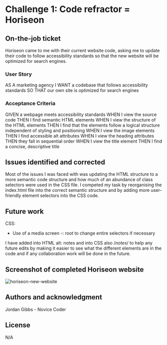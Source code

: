 # Challenge 1: Code refractor = Horiseon

## On-the-job ticket

Horiseon came to me with their current website code, asking me to update their code to follow accessibility standards so that the new website will be optimized for search engines.

### User Story

AS A marketing agency
I WANT a codebase that follows accessibility standards
SO THAT our own site is optimized for search engines

### Acceptance Criteria

GIVEN a webpage meets accessibility standards
WHEN I view the source code
THEN I find semantic HTML elements
WHEN I view the structure of the HTML elements
THEN I find that the elements follow a logical structure independent of styling and positioning
WHEN I view the image elements
THEN I find accessible alt attributes
WHEN I view the heading attributes
THEN they fall in sequential order
WHEN I view the title element
THEN I find a concise, descriptive title

## Issues identified and corrected

Most of the issues I was faced with was updating the HTML structure to a more semantic code structure and how much of an abundance of class selectors were used in the CSS file. I competed my task by reorganising the index.html file into the correct semantic structure and by adding more user-friendly element selectors into the CSS code.

## Future work

CSS:
- Use of a media screen
-: root to change entire selectors if necessary

I have added into HTML alt: notes and into CSS also /*notes*/ to help any future edits by making it easier to see what the different elements are in the code and if any collaboration work will be done in the future. 

## Screenshot of completed Horiseon website

![horiseon-new-website](https://user-images.githubusercontent.com/113479774/193668138-e39aad77-7147-41ec-a2b5-321b46570d87.png)

## Authors and acknowledgment
Jordan Gibbs - Novice Coder

## License
N/A
